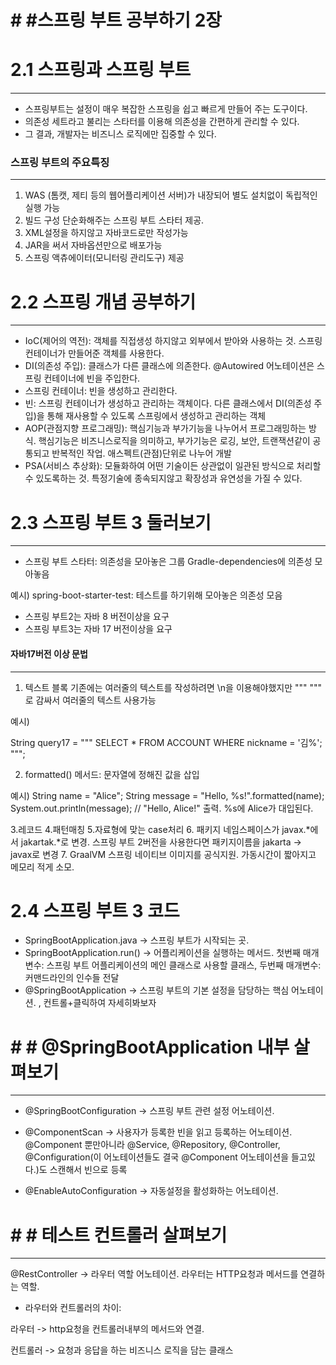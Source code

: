 # # #스프링 부트 공부하기 2장

# 2.1 스프링과 스프링 부트
---


- 스프링부트는 설정이 매우 복잡한 스프링을 쉽고 빠르게 만들어 주는 도구이다.
- 의존성 세트라고 불리는 스타터를 이용해 의존성을 간편하게 관리할 수 있다.
- 그 결과, 개발자는 비즈니스 로직에만 집중할 수 있다.

### 스프링 부트의 주요특징
---
1. WAS (톰캣, 제티 등의 웹어플리케이션 서버)가 내장되어 별도 설치없이 독립적인 실행 가능
2. 빌드 구성 단순화해주는 스프링 부트 스타터 제공.
3. XML설정을 하지않고 자바코드로만 작성가능
4. JAR을 써서 자바옵션만으로 배포가능
5. 스프링 액츄에이터(모니터링 관리도구) 제공


# 2.2 스프링 개념 공부하기
---

- IoC(제어의 역전): 객체를 직접생성 하지않고 외부에서 받아와 사용하는 것. 스프링 컨테이너가 만들어준 객체를 사용한다.
- DI(의존성 주입): 클래스가 다른 클래스에 의존한다. @Autowired 어노테이션은 스프링 컨테이너에 빈을 주입한다.
- 스프링 컨테이너: 빈을 생성하고 관리한다.
- 빈: 스프링 컨테이너가 생성하고 관리하는 객체이다. 다른 클래스에서 DI(의존성 주입)을 통해 재사용할 수 있도록 스프링에서 생성하고 관리하는 객체
- AOP(관점지향 프로그래밍): 핵심기능과 부가기능을 나누어서 프로그래밍하는 방식. 핵심기능은 비즈니스로직을 의미하고, 부가기능은 로깅, 보안, 트랜잭션같이 공통되고 반복적인 작업. 애스펙트(관점)단위로 나누어 개발
- PSA(서비스 추상화): 모듈화하여 어떤 기술이든 상관없이 일관된 방식으로 처리할 수 있도록하는 것. 특정기술에 종속되지않고 확장성과 유연성을 가질 수 있다.


# 2.3 스프링 부트 3 둘러보기
---

- 스프링 부트 스타터: 의존성을 모아놓은 그룹
Gradle-dependencies에 의존성 모아놓음
  
예시)
spring-boot-starter-test: 테스트를 하기위해 모아놓은 의존성 모음


- 스프링 부트2는 자바 8 버전이상을 요구
- 스프링 부트3는 자바 17 버전이상을 요구

#### 자바17버전 이상 문법
---
1. 텍스트 블록
기존에는 여러줄의 텍스트를 작성하려면 \n을 이용해야했지만 """ """ 로 감싸서 여러줄의 텍스트 사용가능

예시)

String query17 = """
    SELECT *
    FROM ACCOUNT
    WHERE nickname = '김%'; 
""";



2. formatted() 메서드: 문자열에 정해진 값을 삽입

예시)
String name = "Alice";
String message = "Hello, %s!".formatted(name);
System.out.println(message);  // "Hello, Alice!" 출력.  %s에 Alice가 대입된다.


3.레코드
4.패턴매칭
5.자료형에 맞는 case처리
6. 패키지 네임스페이스가 javax.*에서 jakartak.*로 변경. 스프링 부트 2버전을 사용한다면 패키지이름을  jakarta -> javax로 변경
7. GraalVM 스프링 네이티브 이미지를 공식지원. 가동시간이 짧아지고 메모리 적게 소모.


# 2.4 스프링 부트 3 코드


- SpringBootApplication.java -> 스프링 부트가 시작되는 곳.
- SpringBootApplication.run() -> 어플리케이션을 실행하는 메서드. 첫번째 매개변수: 스프링 부트 어플리케이션의 메인 클래스로 사용할 클래스, 두번째 매개변수: 커맨드라인의 인수들 전달
- @SpringBootApplication -> 스프링 부트의 기본 설정을 담당하는 핵심 어노테이션. , 컨트롤+클릭하여 자세히봐보자


# # # @SpringBootApplication 내부 살펴보기
---

- @SpringBootConfiguration -> 스프링 부트 관련 설정 어노테이션.

- @ComponentScan -> 사용자가 등록한 빈을 읽고 등록하는 어노테이션. @Component 뿐만아니라 @Service, @Repository, @Controller, @Configuration(이 어노테이션들도 결국 @Component 어노테이션을 들고있다.)도 스캔해서 빈으로 등록

- @EnableAutoConfiguration -> 자동설정을 활성화하는 어노테이션. 


# # # 테스트 컨트롤러 살펴보기
---

@RestController -> 라우터 역할 어노테이션. 라우터는 HTTP요청과 메서드를 연결하는 역할. 


- 라우터와 컨트롤러의 차이:

라우터 -> http요청을 컨트롤러내부의 메서드와 연결.

컨트롤러 -> 요청과 응답을 하는 비즈니스 로직을 담는 클래스




















